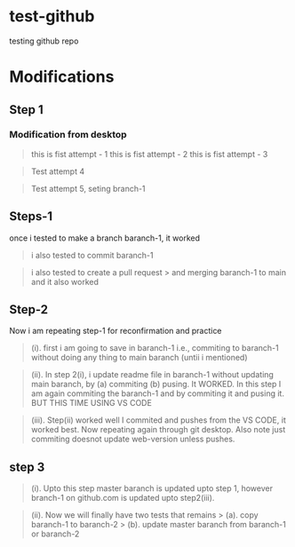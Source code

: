 # test-github
testing github repo

# Modifications
## Step 1
### Modification from desktop
> this is fist attempt - 1
> this is fist attempt - 2
> this is fist attempt - 3

> Test attempt 4

> Test attempt 5, seting branch-1


## Steps-1
once i tested to make a branch baranch-1, it worked 

> i also tested to commit baranch-1

> i also tested to create a pull request
    > and merging baranch-1 to main and it also worked

## Step-2 
Now i am repeating step-1 for reconfirmation and practice

> (i). first i am going to save in baranch-1 i.e., commiting to baranch-1 without doing any thing to main baranch (untii i mentioned)


> (ii). In step 2(i), i update readme file in baranch-1 without updating main baranch, by (a) commiting  (b) pusing. It WORKED. In this step I am again commiting the baranch-1 and by commiting it and pusing it. BUT THIS TIME USING VS CODE

> (iii). Step(ii) worked well I commited and pushes from the VS CODE, it worked best. Now repeating again through git desktop. Also note just commiting doesnot update web-version unless pushes.

## step 3

> (i). Upto this step master baranch is updated upto step 1, however branch-1 on github.com is updated upto step2(iii). 

> (ii). Now we will finally have two tests that remains
    > (a). copy baranch-1 to baranch-2 
    > (b). update master baranch from baranch-1 or baranch-2